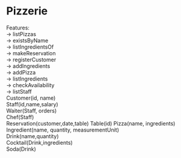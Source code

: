 # Pizzerie
Features:\
-> listPizzas\
-> existsByName\
-> listIngredientsOf\
-> makeReservation\
-> registerCustomer\
-> addIngredients\
-> addPizza\
-> listIngredients\
-> checkAvailability\
-> listStaff\
Customer(id, name)\
Staff(id,name,salary)\
Waiter(Staff, orders)\
Chef(Staff)\
Reservation(customer,date,table)
Table(id)
Pizza(name, ingredients)\
Ingredient(name, quantity, measurementUnit)\
Drink(name,quantity)\
Cocktail(Drink,ingredients)\
Soda(Drink)
